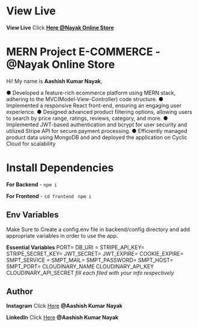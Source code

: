 # View Live

**View Live** Click [**Here @Nayak Online Store**](https://nayak-online-store.cyclic.cloud/) 


# MERN Project E-COMMERCE  - @Nayak Online Store

Hi! My name is **Aashish Kumar Nayak**, 

● Developed a feature-rich ecommerce platform using MERN stack, adhering to the MVC(Model-View-Controller) code structure.
● Implemented a responsive React front-end, ensuring an engaging user experience.
● Designed advanced product filtering options, allowing users to search by price range, ratings, reviews, category, and more.
● Implemented JWT-based authentication and bcrypt for user security and utilized Stripe API for secure payment processing.
● Efficiently managed product data using MongoDB and and deployed the application on Cyclic Cloud for scalability

# Install Dependencies

**For Backend** - `npm i`

**For Frontend** - `cd frontend` ` npm i`

## Env Variables

Make Sure to Create a config.env file in backend/config directory and add appropriate variables in order to use the app.

**Essential Variables**
PORT=
DB_URI =
STRIPE_API_KEY=
STRIPE_SECRET_KEY=
JWT_SECRET=
JWT_EXPIRE=
COOKIE_EXPIRE=
SMPT_SERVICE =
SMPT_MAIL=
SMPT_PASSWORD=
SMPT_HOST=
SMPT_PORT=
CLOUDINARY_NAME
CLOUDINARY_API_KEY
CLOUDINARY_API_SECRET
_fill each filed with your info respectively_

## Author

**Instagram** Click [Here](https://www.instagram.com/aashishkumar.nayak/) **@Aashish Kumar Nayak**

**LinkedIn** Click [Here](https://www.linkedin.com/in/aashish-kumar-nayak-038952200/) **@Aashish Kumar Nayak**

